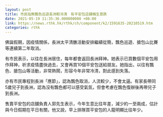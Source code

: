 ```yaml
---
layout: post
title: 市民指無飄色巡遊長洲較冷清　有平安包店舖稱生意跌
date: 2021-05-19 11:35:36.000000000 +08:00
link: https://news.rthk.hk/rthk/ch/component/k2/1591635-20210519.htm
categories: rthk
---
```


佛誕假期，因疫情關係，長洲太平清醮活動安排繼續從簡，飄色巡遊、搶包山比賽等連續第二年取消。

有市民表示，以往在長洲居住，每年都會返回長洲拜神。她表示已買數個平安包用作拜神，祈求疫情盡快過去，又會再買10個平安包送給朋友。她指出，以往有飄色、搶包山等活動，非常熱鬧，形容今年非常冷清，對此感到失落。

亦有市民專程到長洲「應節」，認為飄色取消，人流較少，不會太逼。有家長帶同5歲兒子到長洲，認為沒有飄色都可以感受氣氛，但會考慮在飄色復辦後再帶兒子到長洲。

售賣平安包的店舖負責人郭先生表示，今年生意比往年差，減少約一至兩成，估計與今日假期在平日有關，他又說，早上排隊買平安包的人龍明顯比往年少。
